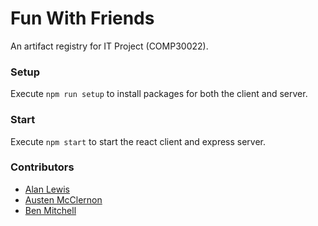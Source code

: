 # Fun With Friends
An artifact registry for IT Project (COMP30022).

### Setup
Execute `npm run setup` to install packages for both the client and server.

### Start
Execute `npm start` to start the react client and express server.

### Contributors
- [Alan Lewis](https://github.com/alanlewis764)
- [Austen McClernon](https://github.com/kvoli)
- [Ben Mitchell](https://github.com/Dezyh)
